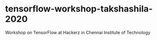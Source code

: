 # tensorflow-workshop-takshashila-2020
Workshop on TensorFlow at Hackerz in Chennai Institute of Technology
